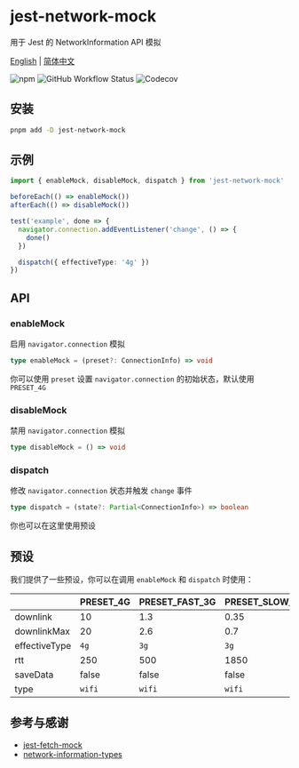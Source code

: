 # jest-network-mock

用于 Jest 的 NetworkInformation API 模拟

[English](./README.md) | [简体中文](./README.zh-CN.md)

![npm](https://img.shields.io/npm/v/jest-network-mock?logo=npm&style=for-the-badge)
![GitHub Workflow Status](https://img.shields.io/github/actions/workflow/status/nodoccat/jest-network-mock/ci.yml?label=CI&logo=github-actions&logoColor=white&style=for-the-badge)
![Codecov](https://img.shields.io/codecov/c/github/nodoccat/jest-network-mock?logo=codecov&style=for-the-badge)

## 安装

```bash
pnpm add -D jest-network-mock
```

## 示例

```typescript
import { enableMock, disableMock, dispatch } from 'jest-network-mock'

beforeEach(() => enableMock())
afterEach(() => disableMock())

test('example', done => {
  navigator.connection.addEventListener('change', () => {
    done()
  })

  dispatch({ effectiveType: '4g' })
})
```

## API

### enableMock

启用 `navigator.connection` 模拟

```typescript
type enableMock = (preset?: ConnectionInfo) => void
```

你可以使用 `preset` 设置 `navigator.connection` 的初始状态，默认使用 `PRESET_4G`

### disableMock

禁用 `navigator.connection` 模拟

```typescript
type disableMock = () => void
```

### dispatch

修改 `navigator.connection` 状态并触发 `change` 事件

```typescript
type dispatch = (state?: Partial<ConnectionInfo>) => boolean
```

你也可以在这里使用预设

## 预设

我们提供了一些预设，你可以在调用 `enableMock` 和 `dispatch` 时使用：

|               | PRESET_4G | PRESET_FAST_3G | PRESET_SLOW_3G | PRESET_OFFLINE |
|---------------|-----------|----------------|----------------|----------------|
| downlink      | 10        | 1.3            | 0.35           | 0              |
| downlinkMax   | 20        | 2.6            | 0.7            | 0              |
| effectiveType | `4g`      | `3g`           | `3g`           | `4g`           |
| rtt           | 250       | 500            | 1850           | 0              |
| saveData      | false     | false          | false          | false          |
| type          | `wifi`    | `wifi`         | `wifi`         | `none`         |

## 参考与感谢

- [jest-fetch-mock](https://github.com/jefflau/jest-fetch-mock)
- [network-information-types](https://github.com/lacolaco/network-information-types)
